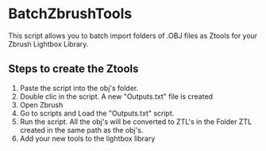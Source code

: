 # BatchZbrushTools
This script allows you to batch import folders of .OBJ files as Ztools for your Zbrush Lightbox Library.

## Steps to create the Ztools

1. Paste the script into the obj's folder.
2. Double clic in the script. A new "Outputs.txt" file is created
3. Open Zbrush
4. Go to scripts and Load the "Outputs.txt" script. 
5. Run the script. All the obj's will be converted to ZTL's in the Folder ZTL created in the same path as the obj's.
6. Add your new tools to the lightbox library
